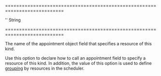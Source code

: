 <!--**
/*-------------------------------------------
    Auto-generated file. Do not modify.
-------------------------------------------

**-->
===========================================================================
<!--default-->''<!--/default-->
<!--type-->String<!--/type-->
===========================================================================

<!--shortDescription-->
The name of the appointment object field that specifies a resource of this kind.
<!--/shortDescription-->

<!--fullDescription-->
Use this option to declare how to call an appointment field to specify a resource of this kind. In addition, the value of this option is used to define [grouping](/Documentation/Guide/Widgets/Scheduler/Resources/#Group_Appointments_by_Resources) by resources in the scheduler.


<!--/fullDescription-->